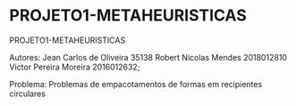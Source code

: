 # PROJETO1-METAHEURISTICAS
PROJETO1-METAHEURISTICAS

Autores:  Jean Carlos de Oliveira 35138
          Robert Nicolas Mendes 2018012810
          Victor Pereira Moreira 2016012632;
          
Problema: Problemas de empacotamentos de formas em recipientes circulares
